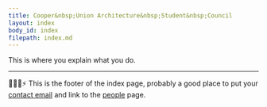 ```yaml
---
title: Cooper&nbsp;Union Architecture&nbsp;Student&nbsp;Council
layout: index
body_id: index
filepath: index.md
---
```


This is where you explain what you do.

***

🙇💭📨⚡ This is the footer of the index page, probably a good place to put your <a href="mailto:contact@email.com">contact email</a> and link to the <a href="/people">people</a> page.